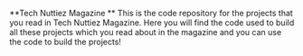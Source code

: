 **Tech Nuttiez Magazine
**
This is the code repository for the projects that you read in Tech Nuttiez Magazine. Here you will find the code used to build all these projects which you read about in the magazine and you can use the code to build the projects!
